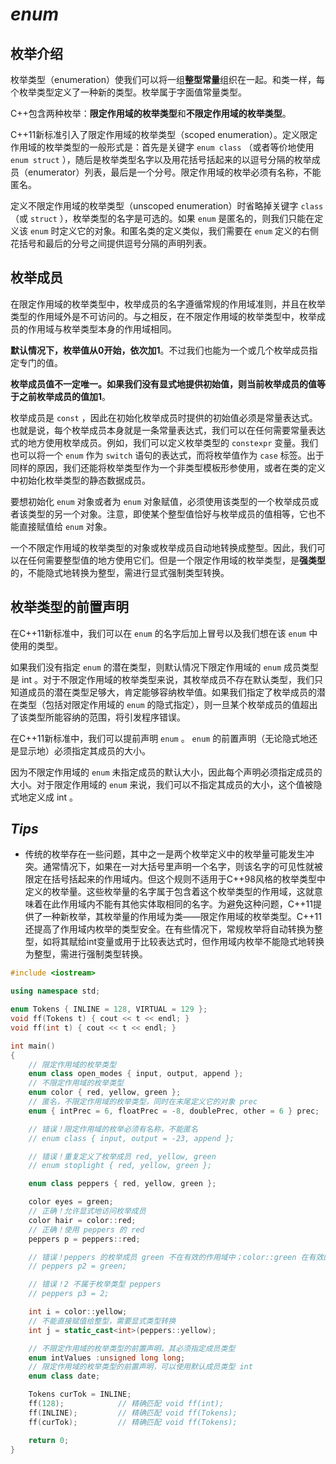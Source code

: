 # ***enum***

## 枚举介绍

枚举类型（enumeration）使我们可以将一组**整型常量**组织在一起。和类一样，每个枚举类型定义了一种新的类型。枚举属于字面值常量类型。

C++包含两种枚举：**限定作用域的枚举类型**和**不限定作用域的枚举类型**。

C++11新标准引入了限定作用域的枚举类型（scoped enumeration）。定义限定作用域的枚举类型的一般形式是：首先是关键字 `enum class` （或者等价地使用 `enum struct` ），随后是枚举类型名字以及用花括号括起来的以逗号分隔的枚举成员（enumerator）列表，最后是一个分号。限定作用域的枚举必须有名称，不能匿名。

定义不限定作用域的枚举类型（unscoped enumeration）时省略掉关键字 `class` （或 `struct` ），枚举类型的名字是可选的。如果 `enum` 是匿名的，则我们只能在定义该 `enum` 时定义它的对象。和匿名类的定义类似，我们需要在 `enum` 定义的右侧花括号和最后的分号之间提供逗号分隔的声明列表。

## 枚举成员

在限定作用域的枚举类型中，枚举成员的名字遵循常规的作用域准则，并且在枚举类型的作用域外是不可访问的。与之相反，在不限定作用域的枚举类型中，枚举成员的作用域与枚举类型本身的作用域相同。

**默认情况下，枚举值从0开始，依次加1**。不过我们也能为一个或几个枚举成员指定专门的值。

**枚举成员值不一定唯一。如果我们没有显式地提供初始值，则当前枚举成员的值等于之前枚举成员的值加1**。 

枚举成员是 `const` ，因此在初始化枚举成员时提供的初始值必须是常量表达式。也就是说，每个枚举成员本身就是一条常量表达式，我们可以在任何需要常量表达式的地方使用枚举成员。例如，我们可以定义枚举类型的 `constexpr` 变量。我们也可以将一个 `enum` 作为 `switch` 语句的表达式，而将枚举值作为 `case` 标签。出于同样的原因，我们还能将枚举类型作为一个非类型模板形参使用，或者在类的定义中初始化枚举类型的静态数据成员。

要想初始化 `enum` 对象或者为 `enum` 对象赋值，必须使用该类型的一个枚举成员或者该类型的另一个对象。注意，即使某个整型值恰好与枚举成员的值相等，它也不能直接赋值给 `enum` 对象。

一个不限定作用域的枚举类型的对象或枚举成员自动地转换成整型。因此，我们可以在任何需要整型值的地方使用它们。但是一个限定作用域的枚举类型，是**强类型**的，不能隐式地转换为整型，需进行显式强制类型转换。

## 枚举类型的前置声明

在C++11新标准中，我们可以在 `enum` 的名字后加上冒号以及我们想在该 `enum` 中使用的类型。

如果我们没有指定 `enum` 的潜在类型，则默认情况下限定作用域的 `enum` 成员类型是 int 。对于不限定作用域的枚举类型来说，其枚举成员不存在默认类型，我们只知道成员的潜在类型足够大，肯定能够容纳枚举值。如果我们指定了枚举成员的潜在类型（包括对限定作用域的 `enum` 的隐式指定），则一旦某个枚举成员的值超出了该类型所能容纳的范围，将引发程序错误。

在C++11新标准中，我们可以提前声明 `enum` 。 `enum` 的前置声明（无论隐式地还是显示地）必须指定其成员的大小。

因为不限定作用域的 `enum` 未指定成员的默认大小，因此每个声明必须指定成员的大小。对于限定作用域的 `enum` 来说，我们可以不指定其成员的大小，这个值被隐式地定义成 int 。

## ***Tips***

- 传统的枚举存在一些问题，其中之一是两个枚举定义中的枚举量可能发生冲突。通常情况下，如果在一对大括号里声明一个名字，则该名字的可见性就被限定在括号括起来的作用域内。但这个规则不适用于C++98风格的枚举类型中定义的枚举量。这些枚举量的名字属于包含着这个枚举类型的作用域，这就意味着在此作用域内不能有其他实体取相同的名字。为避免这种问题，C++11提供了一种新枚举，其枚举量的作用域为类——限定作用域的枚举类型。C++11还提高了作用域内枚举的类型安全。在有些情况下，常规枚举将自动转换为整型，如将其赋给int变量或用于比较表达式时，但作用域内枚举不能隐式地转换为整型，需进行强制类型转换。



```cpp
#include <iostream>

using namespace std;

enum Tokens { INLINE = 128, VIRTUAL = 129 };
void ff(Tokens t) { cout << t << endl; }
void ff(int t) { cout << t << endl; }

int main()
{
	// 限定作用域的枚举类型
	enum class open_modes { input, output, append };
	// 不限定作用域的枚举类型
	enum color { red, yellow, green };
	// 匿名，不限定作用域的枚举类型，同时在末尾定义它的对象 prec
	enum { intPrec = 6, floatPrec = -8, doublePrec, other = 6 } prec;		// 枚举值依次为 6,-8,-7,6

	// 错误！限定作用域的枚举必须有名称，不能匿名
	// enum class { input, output = -23, append };

	// 错误！重复定义了枚举成员 red, yellow, green
	// enum stoplight { red, yellow, green };

	enum class peppers { red, yellow, green };

	color eyes = green;
	// 正确！允许显式地访问枚举成员
	color hair = color::red;
	// 正确！使用 peppers 的 red
	peppers p = peppers::red;

	// 错误！peppers 的枚举成员 green 不在有效的作用域中；color::green 在有效的作用域中，但是类型错误
	// peppers p2 = green;

	// 错误！2 不属于枚举类型 peppers
	// peppers p3 = 2;

	int i = color::yellow;
	// 不能直接赋值给整型，需要显式类型转换
	int j = static_cast<int>(peppers::yellow);

	// 不限定作用域的枚举类型的前置声明，其必须指定成员类型
	enum intValues :unsigned long long;
	// 限定作用域的枚举类型的前置声明，可以使用默认成员类型 int
	enum class date;

	Tokens curTok = INLINE;
	ff(128);			// 精确匹配 void ff(int);
	ff(INLINE);			// 精确匹配 void ff(Tokens);
	ff(curTok);			// 精确匹配 void ff(Tokens);

	return 0;
}
```

